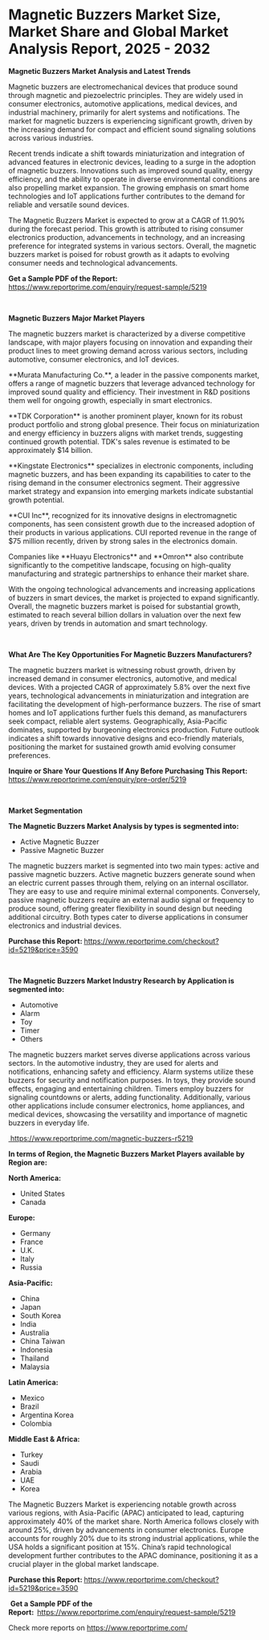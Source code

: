 <p><h1>Magnetic Buzzers Market Size, Market Share and Global Market Analysis Report, 2025 - 2032</h1></p><p><strong>Magnetic Buzzers Market Analysis and Latest Trends</strong></p>
<p><p>Magnetic buzzers are electromechanical devices that produce sound through magnetic and piezoelectric principles. They are widely used in consumer electronics, automotive applications, medical devices, and industrial machinery, primarily for alert systems and notifications. The market for magnetic buzzers is experiencing significant growth, driven by the increasing demand for compact and efficient sound signaling solutions across various industries.</p><p>Recent trends indicate a shift towards miniaturization and integration of advanced features in electronic devices, leading to a surge in the adoption of magnetic buzzers. Innovations such as improved sound quality, energy efficiency, and the ability to operate in diverse environmental conditions are also propelling market expansion. The growing emphasis on smart home technologies and IoT applications further contributes to the demand for reliable and versatile sound devices.</p><p>The Magnetic Buzzers Market is expected to grow at a CAGR of 11.90% during the forecast period. This growth is attributed to rising consumer electronics production, advancements in technology, and an increasing preference for integrated systems in various sectors. Overall, the magnetic buzzers market is poised for robust growth as it adapts to evolving consumer needs and technological advancements.</p></p>
<p><strong>Get a Sample PDF of the Report:&nbsp;</strong> <a href="https://www.reportprime.com/enquiry/request-sample/5219?utm_campaign=2948&utm_medium=2&utm_source=Github&utm_content=ia&utm_term=19032025&utm_id=magnetic-buzzers">https://www.reportprime.com/enquiry/request-sample/5219</a></p>
<p>&nbsp;</p>
<p><strong>Magnetic Buzzers Major Market Players</strong></p>
<p><p>The magnetic buzzers market is characterized by a diverse competitive landscape, with major players focusing on innovation and expanding their product lines to meet growing demand across various sectors, including automotive, consumer electronics, and IoT devices.</p><p>**Murata Manufacturing Co.**, a leader in the passive components market, offers a range of magnetic buzzers that leverage advanced technology for improved sound quality and efficiency. Their investment in R&D positions them well for ongoing growth, especially in smart electronics.</p><p>**TDK Corporation** is another prominent player, known for its robust product portfolio and strong global presence. Their focus on miniaturization and energy efficiency in buzzers aligns with market trends, suggesting continued growth potential. TDK's sales revenue is estimated to be approximately $14 billion.</p><p>**Kingstate Electronics** specializes in electronic components, including magnetic buzzers, and has been expanding its capabilities to cater to the rising demand in the consumer electronics segment. Their aggressive market strategy and expansion into emerging markets indicate substantial growth potential.</p><p>**CUI Inc**, recognized for its innovative designs in electromagnetic components, has seen consistent growth due to the increased adoption of their products in various applications. CUI reported revenue in the range of $75 million recently, driven by strong sales in the electronics domain.</p><p>Companies like **Huayu Electronics** and **Omron** also contribute significantly to the competitive landscape, focusing on high-quality manufacturing and strategic partnerships to enhance their market share.</p><p>With the ongoing technological advancements and increasing applications of buzzers in smart devices, the market is projected to expand significantly. Overall, the magnetic buzzers market is poised for substantial growth, estimated to reach several billion dollars in valuation over the next few years, driven by trends in automation and smart technology.</p></p>
<p>&nbsp;</p>
<p><strong>What Are The Key Opportunities For Magnetic Buzzers Manufacturers?</strong></p>
<p><p>The magnetic buzzers market is witnessing robust growth, driven by increased demand in consumer electronics, automotive, and medical devices. With a projected CAGR of approximately 5.8% over the next five years, technological advancements in miniaturization and integration are facilitating the development of high-performance buzzers. The rise of smart homes and IoT applications further fuels this demand, as manufacturers seek compact, reliable alert systems. Geographically, Asia-Pacific dominates, supported by burgeoning electronics production. Future outlook indicates a shift towards innovative designs and eco-friendly materials, positioning the market for sustained growth amid evolving consumer preferences.</p></p>
<p><strong>Inquire or Share Your Questions If Any Before Purchasing This Report:</strong> <a href="https://www.reportprime.com/enquiry/pre-order/5219?utm_campaign=2948&utm_medium=2&utm_source=Github&utm_content=ia&utm_term=19032025&utm_id=magnetic-buzzers">https://www.reportprime.com/enquiry/pre-order/5219</a></p>
<p>&nbsp;</p>
<p><strong>Market Segmentation</strong></p>
<p><strong>The Magnetic Buzzers Market Analysis by types is segmented into:</strong></p>
<p><ul><li>Active Magnetic Buzzer</li><li>Passive Magnetic Buzzer</li></ul></p>
<p><p>The magnetic buzzers market is segmented into two main types: active and passive magnetic buzzers. Active magnetic buzzers generate sound when an electric current passes through them, relying on an internal oscillator. They are easy to use and require minimal external components. Conversely, passive magnetic buzzers require an external audio signal or frequency to produce sound, offering greater flexibility in sound design but needing additional circuitry. Both types cater to diverse applications in consumer electronics and industrial devices.</p></p>
<p><strong>Purchase this Report:&nbsp;</strong><a href="https://www.reportprime.com/checkout?id=5219&price=3590&utm_campaign=2948&utm_medium=2&utm_source=Github&utm_content=ia&utm_term=19032025&utm_id=magnetic-buzzers">https://www.reportprime.com/checkout?id=5219&price=3590</a></p>
<p>&nbsp;</p>
<p><strong>The Magnetic Buzzers Market Industry Research by Application is segmented into:</strong></p>
<p><ul><li>Automotive</li><li>Alarm</li><li>Toy</li><li>Timer</li><li>Others</li></ul></p>
<p><p>The magnetic buzzers market serves diverse applications across various sectors. In the automotive industry, they are used for alerts and notifications, enhancing safety and efficiency. Alarm systems utilize these buzzers for security and notification purposes. In toys, they provide sound effects, engaging and entertaining children. Timers employ buzzers for signaling countdowns or alerts, adding functionality. Additionally, various other applications include consumer electronics, home appliances, and medical devices, showcasing the versatility and importance of magnetic buzzers in everyday life.</p></p>
<p><a href="https://www.reportprime.com/magnetic-buzzers-r5219?utm_campaign=2948&utm_medium=2&utm_source=Github&utm_content=ia&utm_term=19032025&utm_id=magnetic-buzzers">&nbsp;https://www.reportprime.com/magnetic-buzzers-r5219</a></p>
<p><strong>In terms of Region, the Magnetic Buzzers Market Players available by Region are:</strong></p>
<p>
    <p> <strong> North America: </strong>
        <ul>
            <li>United States</li>
            <li>Canada</li>
        </ul>
        </p> 
    <p> <strong> Europe: </strong>
        <ul>
            <li>Germany</li>
            <li>France</li>
            <li>U.K.</li>
            <li>Italy</li>
            <li>Russia</li>
        </ul>
        </p> 
    <p> <strong> Asia-Pacific: </strong>
        <ul>
            <li>China</li>
            <li>Japan</li>
            <li>South Korea</li>
            <li>India</li>
            <li>Australia</li>
            <li>China Taiwan</li>
            <li>Indonesia</li>
            <li>Thailand</li>
            <li>Malaysia</li>
        </ul>
        </p> 
    <p> <strong> Latin America: </strong>
        <ul>
            <li>Mexico</li>
            <li>Brazil</li>
            <li>Argentina Korea</li>
            <li>Colombia</li>
        </ul>
        </p> 
    <p> <strong> Middle East & Africa: </strong>
        <ul>
            <li>Turkey</li>
            <li>Saudi</li>
            <li>Arabia</li>
            <li>UAE</li>
            <li>Korea</li>
        </ul>
    </p>
    </p>
<p><p>The Magnetic Buzzers Market is experiencing notable growth across various regions, with Asia-Pacific (APAC) anticipated to lead, capturing approximately 40% of the market share. North America follows closely with around 25%, driven by advancements in consumer electronics. Europe accounts for roughly 20% due to its strong industrial applications, while the USA holds a significant position at 15%. China’s rapid technological development further contributes to the APAC dominance, positioning it as a crucial player in the global market landscape.</p></p>
<p><strong>Purchase this Report: </strong><a href="https://www.reportprime.com/checkout?id=5219&price=3590&utm_campaign=2948&utm_medium=2&utm_source=Github&utm_content=ia&utm_term=19032025&utm_id=magnetic-buzzers">https://www.reportprime.com/checkout?id=5219&price=3590</a></p>
<p>&nbsp;<strong>Get a Sample PDF of the Report:&nbsp;&nbsp;</strong><a href="https://www.reportprime.com/enquiry/request-sample/5219?utm_campaign=2948&utm_medium=2&utm_source=Github&utm_content=ia&utm_term=19032025&utm_id=magnetic-buzzers">https://www.reportprime.com/enquiry/request-sample/5219</a></p>
<p><strong></strong></p>
<p>Check more reports on <a href="https://www.reportprime.com/?utm_campaign=2948&utm_medium=2&utm_source=Github&utm_content=ia&utm_term=19032025&utm_id=magnetic-buzzers">https://www.reportprime.com/</a></p>